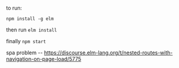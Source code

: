 to run:

`npm install -g elm`

then run 
`elm install`

finally
`npm start`

spa problem --
https://discourse.elm-lang.org/t/nested-routes-with-navigation-on-page-load/5775
